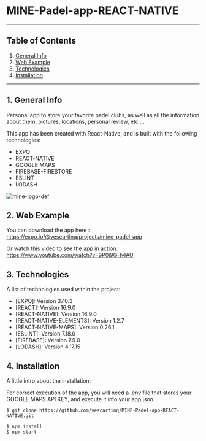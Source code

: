 # MINE-Padel-app-REACT-NATIVE
***

## Table of Contents
1. [General Info](#general-info)
2. [Web Example](#web-example)
3. [Technologies](#technologies)
4. [Installation](#installation)
***

## 1. General Info
Personal app to store your favorite padel clubs, as well as all the information about them, pictures, locations, personal review, etc ...

This app has been created with React-Native, and is built with the following technologies:
- EXPO
- REACT-NATIVE
- GOOGLE MAPS
- FIREBASE-FIRESTORE
- ESLINT
- LODASH

![mine-logo-def](https://user-images.githubusercontent.com/65297719/107151707-33b3ce80-6964-11eb-997a-7b4670801699.png)

## 2. Web Example
You can download the app here : 
https://expo.io/@vescartinq/projects/mine-padel-app 

Or watch this video to see the app in action:
https://www.youtube.com/watch?v=9P0i9GHvIAU

## 3. Technologies
A list of technologies used within the project:
* [EXPO]: Version 37.0.3 
* [REACT]: Version 16.9.0 
* [REACT-NATIVE]: Version 16.9.0 
* [REACT-NATIVE-ELEMENTS]: Version 1.2.7 
* [REACT-NATIVE-MAPS]: Version 0.26.1 
* [ESLINT]: Version 7.18.0 
* [FIREBASE]: Version 7.9.0 
* [LODASH]: Version 4.17.15 


## 4. Installation
A little intro about the installation:

For correct execution of the app, you will need a .env file
that stores your GOOGLE MAPS API KEY, and execute it into your
app.json.

```
$ git clone https://github.com/vescartinq/MINE-Padel-app-REACT-NATIVE.git

$ npm install
$ npm start
```
